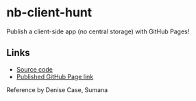 # nb-client-hunt

Publish a client-side app (no central storage) with GitHub Pages!

## Links
- [Source code](https://github.com/nrajubn/nb-client-hunt)
- [Published GitHub Page link](https://nrajubn.github.io/nb-client-hunt/)

Reference by Denise Case, Sumana 
